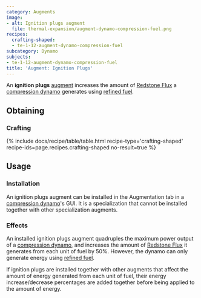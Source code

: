 ```yaml
---
category: Augments
image:
- alt: Ignition plugs augment
  file: thermal-expansion/augment-dynamo-compression-fuel.png
recipes:
  crafting-shaped:
  - te-1-12-augment-dynamo-compression-fuel
subcategory: Dynamo
subjects:
- te-1-12-augment-dynamo-compression-fuel
title: 'Augment: Ignition Plugs'
---
```


An **ignition plugs** [augment](../augments/) increases the amount of
[Redstone Flux](/docs/redstone-flux/) a [compression
dynamo](../compression-dynamo/) generates using [refined
fuel](../../thermal-foundation/refined-fuel/).


Obtaining
---------

### Crafting
{% include docs/recipe/table/table.html recipe-type='crafting-shaped' recipe-ids=page.recipes.crafting-shaped no-result=true %}


Usage
-----

### Installation
An ignition plugs augment can be installed in the Augmentation tab in a
[compression dynamo](../compression-dynamo/)'s GUI. It is a specialization
that cannot be installed together with other specialization augments.

### Effects
An installed ignition plugs augment quadruples the maximum power output of a
[compression dynamo](../compression-dynamo/), and increases the amount of
[Redstone Flux](/docs/redstone-flux/) it generates from each unit of fuel by
50%. However, the dynamo can only generate energy using [refined
fuel](../../thermal-foundation/refined-fuel/).

If ignition plugs are installed together with other augments that affect the
amount of energy generated from each unit of fuel, their energy
increase/decrease percentages are added together before being applied to the
amount of energy.
